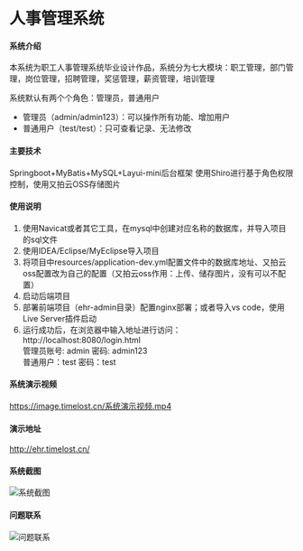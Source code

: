 # 人事管理系统

#### 系统介绍
本系统为职工人事管理系统毕业设计作品，系统分为七大模块：职工管理，部门管理，岗位管理，招聘管理，奖惩管理，薪资管理，培训管理

系统默认有两个个角色：管理员，普通用户

- 管理员（admin/admin123）：可以操作所有功能、增加用户
- 普通用户（test/test）：只可查看记录、无法修改

#### 主要技术
Springboot+MyBatis+MySQL+Layui-mini后台框架
使用Shiro进行基于角色权限控制，使用又拍云OSS存储图片

#### 使用说明

1. 使用Navicat或者其它工具，在mysql中创建对应名称的数据库，并导入项目的sql文件
2. 使用IDEA/Eclipse/MyEclipse导入项目
3. 将项目中resources/application-dev.yml配置文件中的数据库地址、又拍云oss配置改为自己的配置（又拍云oss作用：上传、储存图片，没有可以不配置）
4. 启动后端项目
5. 部署前端项目（ehr-admin目录）配置nginx部署；或者导入vs code，使用Live Server插件启动 
6. 运行成功后，在浏览器中输入地址进行访问：http://localhost:8080/login.html  
   管理员账号: admin 密码: admin123  
   普通用户：test 密码：test  

#### 系统演示视频

https://image.timelost.cn/系统演示视频.mp4

#### 演示地址

http://ehr.timelost.cn/

#### 系统截图

![系统截图](https://ae03.alicdn.com/kf/H6c3c4065cc6d46ed8791d399822ad72fV.png)

#### 问题联系
![问题联系](https://ae02.alicdn.com/kf/Hc2f08f3dd83346a989d1cc49c42c8cd9k.png)
